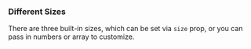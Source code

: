 ### Different Sizes

There are three built-in sizes, which can be set via `size` prop, or you can pass in numbers or array to customize.
